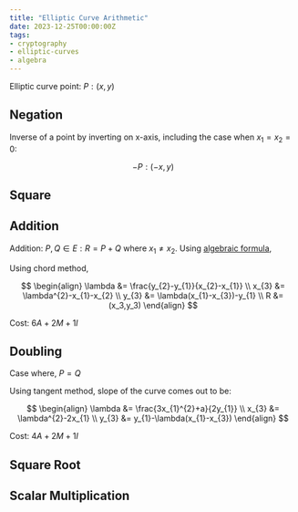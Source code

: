 ```yaml
---
title: "Elliptic Curve Arithmetic"
date: 2023-12-25T00:00:00Z
tags:
- cryptography
- elliptic-curves
- algebra
---
```


Elliptic curve point: $P: (x,y)$

## Negation

Inverse of a point by inverting on x-axis, including the case when $x_1=x_2=0$:

$$
-P: (-x, y)
$$

## Square

## Addition

Addition: $P,Q \in E: R = P+Q$ where $x_{1}\neq x_{2}$. Using [algebraic formula](https://en.wikipedia.org/wiki/Elliptic_curve#The_group_law),

Using chord method,

$$
\begin{align}
\lambda &= \frac{y_{2}-y_{1}}{x_{2}-x_{1}} \\
x_{3} &= \lambda^{2}-x_{1}-x_{2} \\
y_{3} &= \lambda(x_{1}-x_{3})-y_{1} \\
R &= (x_3,y_3)
\end{align}
$$

Cost: $6A+2M+1I$

## Doubling

Case where, $P=Q$

Using tangent method, slope of the curve comes out to be:

$$
\begin{align}
\lambda &= \frac{3x_{1}^{2}+a}{2y_{1}} \\
x_{3} &= \lambda^{2}-2x_{1} \\
y_{3} &= y_{1}-\lambda(x_{1}-x_{3})
\end{align}
$$

Cost: $4A+2M+1I$

## Square Root

## Scalar Multiplication
